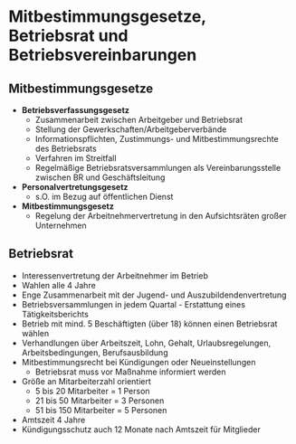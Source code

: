 # Mitbestimmungsgesetze, Betriebsrat und Betriebsvereinbarungen

## Mitbestimmungsgesetze

- **Betriebsverfassungsgesetz**
  - Zusammenarbeit zwischen Arbeitgeber und Betriebsrat
  - Stellung der Gewerkschaften/Arbeitgeberverbände
  - Informationspflichten, Zustimmungs- und Mitbestimmungsrechte des Betriebsrats
  - Verfahren im Streitfall
  - Regelmäßige Betriebsratsversammlungen als Vereinbarungsstelle zwischen BR und Geschäftsleitung
- **Personalvertretungsgesetz**
  - s.O. im Bezug auf öffentlichen Dienst
- **Mitbestimmungsgesetz**
  - Regelung der Arbeitnehmervertretung in den Aufsichtsräten großer Unternehmen


## Betriebsrat

- Interessenvertretung der Arbeitnehmer im Betrieb
- Wahlen alle 4 Jahre
- Enge Zusammenarbeit mit der Jugend- und Auszubildendenvertretung
- Betriebsversammlungen in jedem Quartal - Erstattung eines Tätigkeitsberichts
- Betrieb mit mind. 5 Beschäftigten (über 18) können einen Betriebsrat wählen
- Verhandlungen über Arbeitszeit, Lohn, Gehalt, Urlaubsregelungen, Arbeitsbedingungen, Berufsausbildung
- Mitbestimmungsrecht bei Kündigungen oder Neueinstellungen
  - Betriebsrat muss vor Maßnahme informiert werden
- Größe an Mitarbeiterzahl orientiert
  - 5 bis 20 Mitarbeiter = 1 Person
  - 21 bis 50 Mitarbeiter = 3 Personen
  - 51 bis 150 Mitarbeiter = 5 Personen
- Amtszeit 4 Jahre
- Kündigungsschutz auch 12 Monate nach Amtszeit für Mitglieder

